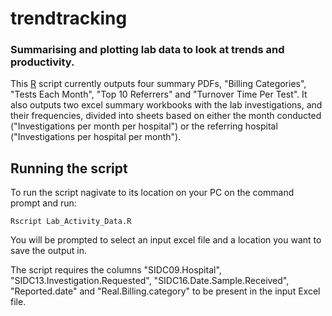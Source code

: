 trendtracking
========

### Summarising and plotting lab data to look at trends and productivity.

This [R](https://www.R-project.org/) script currently outputs four summary PDFs, "Billing Categories", "Tests Each Month", "Top 10 Referrers" and "Turnover Time Per Test". It also outputs two excel summary workbooks with the lab investigations, and their frequencies, divided into sheets based on either the month conducted ("Investigations per month per hospital") or the referring hospital ("Investigations per hospital per month").

## Running the script

To run the script nagivate to its location on your PC on the command prompt and run:

`Rscript Lab_Activity_Data.R`

You will be prompted to select an input excel file and a location you want to save the output in.

The script requires the columns "SIDC09.Hospital", "SIDC13.Investigation.Requested", "SIDC16.Date.Sample.Received", "Reported.date" and "Real.Billing.category" to be present in the input Excel file.
